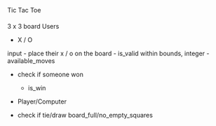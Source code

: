 Tic Tac Toe
####
3 x 3 board
Users
 - X / O

 input - place their x / o on the board
    - is_valid within bounds, integer
    - available_moves

- check if someone won
    - is_win
- Player/Computer

- check if tie/draw
    board_full/no_empty_squares
####
